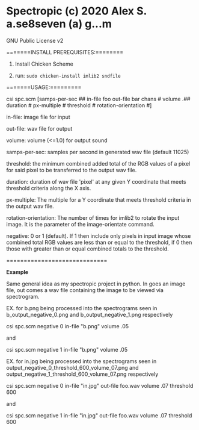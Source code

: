 Spectropic (c) 2020 Alex S. a.se8seven (a) g...m
================================================

GNU Public License v2

=======INSTALL PREREQUISITES:========

1. Install Chicken Scheme

2. run: `sudo chicken-install imlib2 sndfile`


=======USAGE:=========

csi spc.scm [samps-per-sec ## in-file foo out-file bar chans # volume .## duration # px-multiple # threshold # rotation-orientation #]

in-file: image file for input

out-file: wav file for output

volume: volume (<=1.0) for output sound

samps-per-sec: samples per second in generated wav file (default 11025)

threshold: the minimum combined added total of the RGB values of a pixel for said pixel to be transferred to the output wav file.

duration: duration of wav file 'pixel' at any given Y coordinate that meets threshold criteria along the X axis.

px-multiple: The multiple for a Y coordinate that meets threshold criteria in the output wav file.

rotation-orientation: The number of times for imlib2 to rotate the input image. It is the parameter of the image-orientate command.

negative: 0 or 1 (default). If 1 then include only pixels in input image whose combined total RGB values are less than or equal to the threshold, if 0 then those with greater than or equal combined totals to the threshold.


=============================





**Example**


Same general idea as my spectropic project in python. In goes an image file, out comes a wav file containing the image to be viewed via spectrogram.


EX. for b.png being processed into the spectrograms seen in b_output_negative_0.png and b_output_negative_1.png respectively

csi spc.scm negative 0 in-file "b.png" volume .05 

and

csi spc.scm negative 1 in-file "b.png" volume .05 

EX. for in.jpg being processed into the spectrograms seen in output_negative_0_threshold_600_volume_07.png and output_negative_1_threshold_600_volume_07.png respectively

csi spc.scm negative 0 in-file "in.jpg" out-file foo.wav volume .07 threshold 600

and

csi spc.scm negative 1 in-file "in.jpg" out-file foo.wav volume .07 threshold 600

